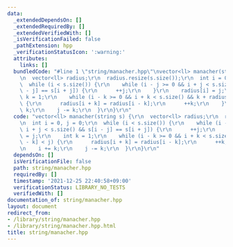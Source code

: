 ```yaml
---
data:
  _extendedDependsOn: []
  _extendedRequiredBy: []
  _extendedVerifiedWith: []
  _isVerificationFailed: false
  _pathExtension: hpp
  _verificationStatusIcon: ':warning:'
  attributes:
    links: []
  bundledCode: "#line 1 \"string/manacher.hpp\"\nvector<ll> manacher(string s) {\r\
    \n  vector<ll> radius;\r\n  radius.resize(s.size());\r\n  int i = 0, j = 0;\r\n\
    \  while (i < s.size()) {\r\n    while (i - j >= 0 && i + j < s.size() && s[i\
    \ - j] == s[i + j]) {\r\n      ++j;\r\n    }\r\n    radius[i] = j;\r\n    int\
    \ k = 1;\r\n    while (i - k >= 0 && i + k < s.size() && k + radius[i - k] < j)\
    \ {\r\n      radius[i + k] = radius[i - k];\r\n      ++k;\r\n    }\r\n    i +=\
    \ k;\r\n    j -= k;\r\n  }\r\n}\r\n"
  code: "vector<ll> manacher(string s) {\r\n  vector<ll> radius;\r\n  radius.resize(s.size());\r\
    \n  int i = 0, j = 0;\r\n  while (i < s.size()) {\r\n    while (i - j >= 0 &&\
    \ i + j < s.size() && s[i - j] == s[i + j]) {\r\n      ++j;\r\n    }\r\n    radius[i]\
    \ = j;\r\n    int k = 1;\r\n    while (i - k >= 0 && i + k < s.size() && k + radius[i\
    \ - k] < j) {\r\n      radius[i + k] = radius[i - k];\r\n      ++k;\r\n    }\r\
    \n    i += k;\r\n    j -= k;\r\n  }\r\n}\r\n"
  dependsOn: []
  isVerificationFile: false
  path: string/manacher.hpp
  requiredBy: []
  timestamp: '2021-12-25 22:40:58+09:00'
  verificationStatus: LIBRARY_NO_TESTS
  verifiedWith: []
documentation_of: string/manacher.hpp
layout: document
redirect_from:
- /library/string/manacher.hpp
- /library/string/manacher.hpp.html
title: string/manacher.hpp
---
```

